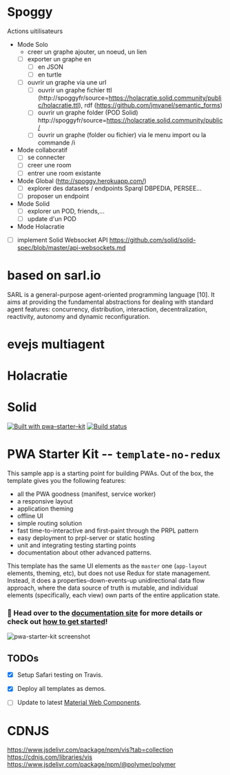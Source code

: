 # Spoggy

Actions uitilisateurs
- Mode Solo
  - creer un graphe ajouter, un noeud, un lien
  - [ ] exporter un graphe en
    - [ ] en JSON
    - [ ] en turtle
  - [ ] ouvrir un graphe via une url
    - [ ] ouvrir un graphe fichier ttl (http://spoggyfr/source=https://holacratie.solid.community/public/holacratie.ttl), rdf (https://github.com/jmvanel/semantic_forms)
    - [ ] ouvrir un graphe folder (POD Solid) http://spoggyfr/source=https://holacratie.solid.community/public/
    - [ ] ouvrir un graphe (folder ou fichier) via le menu import ou la commande /i
- Mode collaboratif
  - [ ] se connecter
  - [ ] creer une room
  - [ ] entrer une room existante
- Mode Global (http://spoggy.herokuapp.com/)
  - [ ] explorer des datasets / endpoints Sparql DBPEDIA, PERSEE...
  - [ ] proposer un endpoint
- Mode Solid
  - [ ] explorer un POD, friends,...
  - [ ] update d'un POD
- Mode Holacratie


- [ ] implement Solid Websocket API https://github.com/solid/solid-spec/blob/master/api-websockets.md
















# based on sarl.io
SARL is a general-purpose agent-oriented programming language [10]. It
 aims at providing the fundamental abstractions for dealing with standard agent
 features: concurrency, distribution, interaction, decentralization, reactivity, autonomy and dynamic reconfiguration.

# evejs multiagent
# Holacratie
# Solid




[![Built with pwa–starter–kit](https://img.shields.io/badge/built_with-pwa–starter–kit_-blue.svg)](https://github.com/Polymer/pwa-starter-kit "Built with pwa–starter–kit")
[![Build status](https://api.travis-ci.org/Polymer/pwa-starter-kit.svg?branch=template-no-redux)](https://travis-ci.org/Polymer/pwa-starter-kit)

# PWA Starter Kit -- `template-no-redux`

This sample app is a starting point for building PWAs. Out of the box, the template
gives you the following features:
- all the PWA goodness (manifest, service worker)
- a responsive layout
- application theming
- offline UI
- simple routing solution
- fast time-to-interactive and first-paint through the PRPL pattern
- easy deployment to prpl-server or static hosting
- unit and integrating testing starting points
- documentation about other advanced patterns.

This template has the same UI elements as the `master` one (`app-layout` elements, theming, etc), but does not use Redux for state management. Instead, it does a properties-down-events-up unidirectional data flow approach, where the data source of truth is mutable, and individual elements (specifically, each view) own parts of the entire application state.

### 📖 Head over to the [documentation site](https://pwa-starter-kit.polymer-project.org/) for more details or check out [how to get started](https://pwa-starter-kit.polymer-project.org/setup)!

![pwa-starter-kit screenshot](https://user-images.githubusercontent.com/1369170/39715580-a1be5126-51e2-11e8-8440-96b07be03a3c.png)

## TODOs

- [x] Setup Safari testing on Travis.
- [x] Deploy all templates as demos.
- [ ] Update to latest [Material Web Components](https://github.com/material-components/material-components-web-components).


# CDNJS
https://www.jsdelivr.com/package/npm/vis?tab=collection
https://cdnjs.com/libraries/vis
https://www.jsdelivr.com/package/npm/@polymer/polymer
